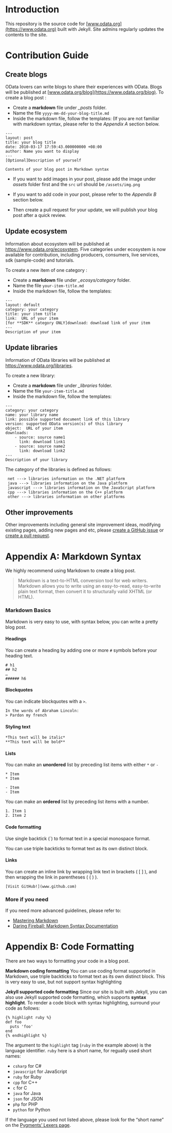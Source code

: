 # Introduction

This repository is the source code for [www.odata.org](https://www.odata.org) built with Jekyll. Site admins regularly updates the contents to the site.

# Contribution Guide

## Create blogs
OData lovers can write blogs to share their experiences with OData. Blogs will be published at [www.odata.org/blog](https://www.odata.org/blog). To create a blog post :

-  Create a **markdown** file under *_posts* folder. 
- Name the file `yyyy-mm-dd-your-blog-title.md`
- Inside the markdown file, follow the templates:  (If you are not familiar with markdown syntax, please refer to the *Appendix A* section below.
```
---
layout: post
title: your blog title
date: 2010-03-17 17:59:43.000000000 +08:00
author: Name you want to display
---
[Optional]Description of yourself

Contents of your blog post in Markdown syntax
```


- If you want to  add images in your post, please add the image under *assets* folder first and the `src` url should be `/assets/img.png`
- If you want to add code in your post, please refer to the *Appendix B* section below.

- Then create a pull request for your update, we will publish your blog post after a quick review.

## Update ecosystem

Information about ecosystem will be published at https://www.odata.org/ecosystem. Five categories under ecosystem is now available for contribution, including producers,  consumers, live services, sdk (sample-code) and tutorials. 

To create a new item of one category : 

- Create a **markdown** file under *_ecosys/category* folder. 
- Name the file `your-item-title.md`
- Inside the markdown file, follow the templates: 
```
---
layout: default
category: your category
title: your item title 
link:  URL of your item
[for **SDK** category ONLY]download: download link of your item
---
Description of your item
```

## Update libraries

 Information of OData libraries will be published at https://www.odata.org/libraries.
 
 To create a new library: 

- Create a **markdown** file under *_libraries* folder. 
- Name the file `your-item-title.md`
- Inside the markdown file, follow the templates: 
```
---
category: your category
name: your library name
link: possible supported document link of this library
version: supported OData version(s) of this library 
object:  URL of your item
downloads:
	- source: source name1
	  link: download link1
	- source: source name2
	  link: download link2
---
Description of your library
```
The category of the libraries is defined as follows:
```
 net ---> libraries information on the .NET platform
 java ---> libraries information on the Java platform
 javascript ---> libraries information on the JavaScript platform
 cpp ---> libraries information on the C++ platform
 other ---> libraries information on other platforms
``` 

## Other improvements

Other improvements including general site improvement ideas, modifying existing pages, adding new pages and etc, please [create a GitHub issue](https://github.com/ODataOrg/odataorg.github.io/issues) or [create a pull request](https://github.com/ODataOrg/odataorg.github.io/pulls).

# Appendix A: Markdown Syntax

We highly recommend using Markdown to create a blog post. 

> Markdown is a text-to-HTML conversion tool for web writers. Markdown allows you to write using an easy-to-read, easy-to-write plain text format, then convert it to structurally valid XHTML (or HTML).

### Markdown Basics
Markdown is very easy to use, with syntax below, you can write a pretty blog post.
#### Headings
You can create a heading by adding one or more `#` symbols before your heading text. 
```
# h1
## h2
…
###### h6
```
#### Blockquotes
You can indicate blockquotes with a `>`.
```
In the words of Abraham Lincoln:
> Pardon my french
```
#### Styling text
```
*This text will be italic*
**This text will be bold**
```
#### Lists
You can make an **unordered** list by preceding list items with either `*` or `-`
```
* Item
* Item

- Item
- Item
```
You can make an **ordered** list by preceding list items with a number.
```
1. Item 1
2. Item 2
```
#### Code formatting
Use single backtick (`) to format text in a special monospace format. 

You can use triple backticks to format text as its own distinct block.


#### Links
You can create an inline link by wrapping link text in brackets ( [ ] ), and then wrapping the link in parentheses ( ( ) ).
```
[Visit GitHub!](www.github.com)
```
### More if you need
If you need more advanced guidelines, please refer to:

- [Mastering Markdown](https://guides.github.com/features/mastering-markdown/)
- [Daring Fireball: Markdown Syntax Documentation](https://daringfireball.net/projects/markdown)

# Appendix B: Code Formatting

There are two ways to formatting your code in a blog post.

**Markdown coding formatting**
You can use coding format supported in Markdown, use triple backticks to format text as its own distinct block. This is very easy to use, but not support syntax highlighting 

**Jekyll supported code formatting**
Since our site is built with Jekyll, you can also use Jekyll supported code formatting, which supports **syntax highlight**. To render a code block with syntax highlighting, surround your code as follows:
```
{% highlight ruby %}
def foo
  puts 'foo'
end
{% endhighlight %}
```
The argument to the `highlight` tag (`ruby` in the example above) is the language identifier. `ruby` here is a short name, for regually used short names:
- `csharp` for C#
- `javascript` for JavaScript
- `ruby` for Ruby
- `cpp` for C++
- `c` for C
- `java` for Java
- `json` for JSON
- `php` for PHP
- `python` for Python

If the language you used not listed above, please look for the “short name” on the [Pygments’ Lexers page](http://pygments.org/docs/lexers/).

